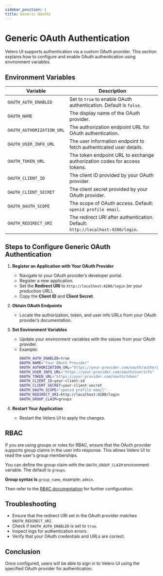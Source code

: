 ```yaml
---
sidebar_position: 1
title: Generic Oauth2
---
```

# Generic OAuth Authentication

Velero UI supports authentication via a custom OAuth provider. This section explains how to configure and enable OAuth authentication using environment variables.

## Environment Variables

| Variable | Description |
|----------|-------------|
| `OAUTH_AUTH_ENABLED` | Set to `true` to enable OAuth authentication. Default is `false`. |
| `OAUTH_NAME` | The display name of the OAuth provider. |
| `OAUTH_AUTHORIZATION_URL` | The authorization endpoint URL for OAuth authentication. |
| `OAUTH_USER_INFO_URL` | The user information endpoint to fetch authenticated user details. |
| `OAUTH_TOKEN_URL` | The token endpoint URL to exchange authorization codes for access tokens. |
| `OAUTH_CLIENT_ID` | The client ID provided by your OAuth provider. |
| `OAUTH_CLIENT_SECRET` | The client secret provided by your OAuth provider. |
| `OAUTH_OAUTH_SCOPE` | The scope of OAuth access. Default: `openid profile email`. |
| `OAUTH_REDIRECT_URI` | The redirect URI after authentication. Default: `http://localhost:4200/login`. |

## Steps to Configure Generic OAuth Authentication

1. **Register an Application with Your OAuth Provider**
   - Navigate to your OAuth provider’s developer portal.
   - Register a new application.
   - Set the **Redirect URI** to `http://localhost:4200/login` (or your production URL).
   - Copy the **Client ID** and **Client Secret**.

2. **Obtain OAuth Endpoints**
   - Locate the authorization, token, and user info URLs from your OAuth provider’s documentation.

3. **Set Environment Variables**
   - Update your environment variables with the values from your OAuth provider.
   - Example:
     ```bash
     OAUTH_AUTH_ENABLED=true
     OAUTH_NAME="Your OAuth Provider"
     OAUTH_AUTHORIZATION_URL="https://your-provider.com/oauth/authorize"
     OAUTH_USER_INFO_URL="https://your-provider.com/oauth/userinfo"
     OAUTH_TOKEN_URL="https://your-provider.com/oauth/token"
     OAUTH_CLIENT_ID=your-client-id
     OAUTH_CLIENT_SECRET=your-client-secret
     OAUTH_OAUTH_SCOPE="openid profile email"
     OAUTH_REDIRECT_URI=http://localhost:4200/login
     OAUTH_GROUP_CLAIM=groups
     ```

4. **Restart Your Application**
   - Restart the Velero UI to apply the changes.

## RBAC

If you are using groups or roles for RBAC, ensure that the OAuth provider supports group claims in the user info response. This allows Velero UI to read the user's group memberships.

You can define the group claim with the `OAUTH_GROUP_CLAIM` environment variable. The default is `groups`.

**Group syntax is** `group_name`, example: `admin`.

Then refer to the [RBAC documentation](../rbac.md) for further configuration.

## Troubleshooting

- Ensure that the redirect URI set in the OAuth provider matches `OAUTH_REDIRECT_URI`.
- Check if `OAUTH_AUTH_ENABLED` is set to `true`.
- Inspect logs for authentication errors.
- Verify that your OAuth credentials and URLs are correct.

## Conclusion

Once configured, users will be able to sign in to Velero UI using the specified OAuth provider for authentication.

